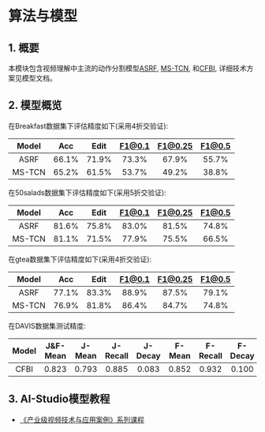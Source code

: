 # 算法与模型

## 1. 概要

本模块包含视频理解中主流的动作分割模型[ASRF](asrf.md), [MS-TCN](mstcn.md), 和[CFBI](cfbi.md), 详细技术方案见模型文档。

## 2. 模型概览

在Breakfast数据集下评估精度如下(采用4折交验证):

| Model | Acc | Edit | F1@0.1 | F1@0.25 | F1@0.5 |
| :---: | :---: | :---: | :---: | :---: | :---: |
| ASRF | 66.1% | 71.9% | 73.3% | 67.9% | 55.7% |
| MS-TCN | 65.2% | 61.5% | 53.7% | 49.2% | 38.8% |


在50salads数据集下评估精度如下(采用5折交验证):

| Model | Acc | Edit | F1@0.1 | F1@0.25 | F1@0.5 |
| :---: | :---: | :---: | :---: | :---: | :---: |
| ASRF | 81.6% | 75.8% | 83.0% | 81.5% | 74.8% |
| MS-TCN | 81.1% | 71.5% | 77.9% | 75.5% | 66.5% |

在gtea数据集下评估精度如下(采用4折交验证):

| Model | Acc | Edit | F1@0.1 | F1@0.25 | F1@0.5 |
| :---: | :---: | :---: | :---: | :---: | :---: |
| ASRF | 77.1% | 83.3% | 88.9% | 87.5% | 79.1% |
| MS-TCN | 76.9% | 81.8% | 86.4% | 84.7% | 74.8% |

在DAVIS数据集测试精度:

| Model | J&F-Mean | J-Mean | J-Recall | J-Decay | F-Mean | F-Recall | F-Decay |
| :------: | :------: | :-----: | :----: | :----: | :----: | :----: | :----: |
| CFBI | 0.823 | 0.793 | 0.885 | 0.083 | 0.852 | 0.932 | 0.100 |


## 3. AI-Studio模型教程

- [《产业级视频技术与应用案例》系列课程](https://aistudio.baidu.com/aistudio/course/introduce/6742)


